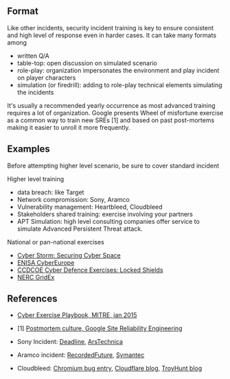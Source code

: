 
## Format

Like other incidents, security incident training is key to ensure consistent and high level of response even in harder cases.
It can take many formats among

* written Q/A
* table-top: open discussion on simulated scenario
* role-play: organization impersonates the environment and play incident on player characters
* simulation (or firedrill): adding to role-play technical elements simulating the incidents

It's usually a recommended yearly occurrence as most advanced training requires a lot of organization.
Google presents Wheel of misfortune exercise as a common way to train new SREs [1] and based on past post-mortems making it easier to unroll it more frequently.

## Examples

Before attempting higher level scenario, be sure to cover standard incident

Higher level training

* data breach: like Target
* Network compromission: Sony, Aramco
* Vulnerability management: Heartbleed, Cloudbleed
* Stakeholders shared training: exercise involving your partners
* APT Simulation: high level consulting companies offer service to simulate Advanced Persistent Threat attack.

National or pan-national exercises

* [Cyber Storm: Securing Cyber Space](https://www.dhs.gov/cyber-storm)
* [ENISA CyberEurope](https://www.enisa.europa.eu/topics/cyber-exercises/cyber-europe-programme)
* [CCDCOE Cyber Defence Exercises: Locked Shields](https://ccdcoe.org/event/cyber-defence-exercises.html)
* [NERC GridEx](http://www.nerc.com/pa/CI/CIPOutreach/Pages/GridEX.aspx)

## References

* [Cyber Exercise Playbook, MITRE, jan 2015](https://www.mitre.org/publications/technical-papers/cyber-exercise-playbook)
* [1] [Postmortem culture, Google Site Reliability Engineering](https://landing.google.com/sre/book/chapters/postmortem-culture.html)

* Sony Incident: [Deadline](https://deadline.com/2014/12/sony-hack-timeline-any-pascal-the-interview-north-korea-1201325501/), [ArsTechnica](https://arstechnica.com/security/2014/12/sony-pictures-malware-tied-to-seoul-shamoon-cyber-attacks/)
* Aramco incident: [RecordedFuture](https://www.recordedfuture.com/narrative-of-a-cyber-attack-saudi-aramco-and-shamoon/), [Symantec](https://www.symantec.com/connect/blogs/shamoon-attacks)
* Cloudbleed: [Chromium bug entry](https://bugs.chromium.org/p/project-zero/issues/detail?id=1139), [Cloudflare blog](https://blog.cloudflare.com/incident-report-on-memory-leak-caused-by-cloudflare-parser-bug/), [TroyHunt blog](https://www.troyhunt.com/pragmatic-thoughts-on-cloudbleed/)
